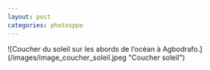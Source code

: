 ```yaml
---
layout: post
categories: photosppe
---
```


<div class="figure" markdown="1">
![Coucher du soleil sur les abords de l’océan à Agbodrafo.](/images/image_coucher_soleil.jpeg "Coucher soleil")
</div>